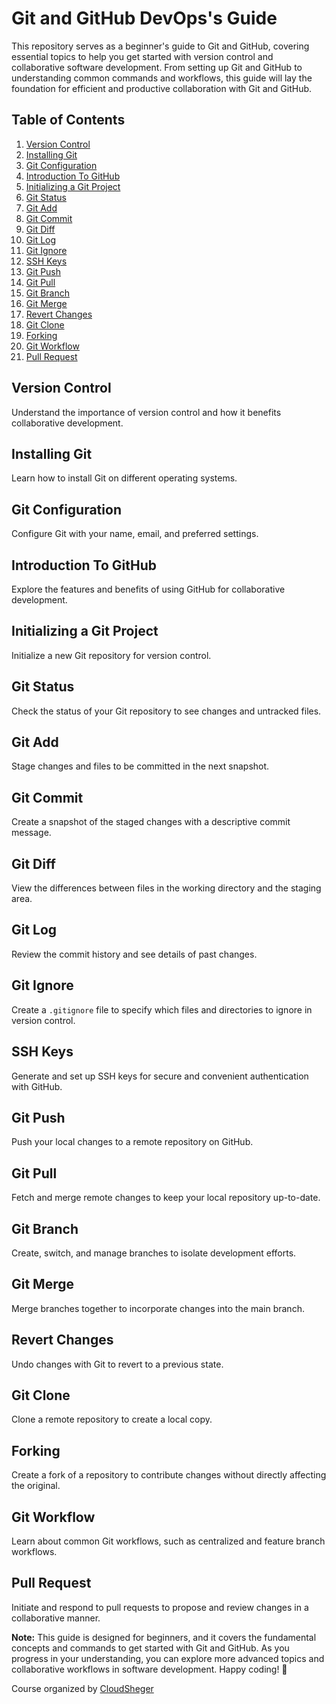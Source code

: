 # Git and GitHub DevOps's Guide

This repository serves as a beginner's guide to Git and GitHub, covering essential topics to help you get started with version control and collaborative software development. From setting up Git and GitHub to understanding common commands and workflows, this guide will lay the foundation for efficient and productive collaboration with Git and GitHub.

## Table of Contents

1. [Version Control](#version-control)
2. [Installing Git](#installing-git)
3. [Git Configuration](#git-configuration)
4. [Introduction To GitHub](#introduction-to-github)
5. [Initializing a Git Project](#initializing-a-git-project)
6. [Git Status](#git-status)
7. [Git Add](#git-add)
8. [Git Commit](#git-commit)
9. [Git Diff](#git-diff)
10. [Git Log](#git-log)
11. [Git Ignore](#git-ignore)
12. [SSH Keys](#ssh-keys)
13. [Git Push](#git-push)
14. [Git Pull](#git-pull)
15. [Git Branch](#git-branch)
16. [Git Merge](#git-merge)
17. [Revert Changes](#revert-changes)
18. [Git Clone](#git-clone)
19. [Forking](#forking)
20. [Git Workflow](#git-workflow)
21. [Pull Request](#pull-request)

## Version Control
Understand the importance of version control and how it benefits collaborative development.

## Installing Git
Learn how to install Git on different operating systems.

## Git Configuration
Configure Git with your name, email, and preferred settings.

## Introduction To GitHub
Explore the features and benefits of using GitHub for collaborative development.

## Initializing a Git Project
Initialize a new Git repository for version control.

## Git Status
Check the status of your Git repository to see changes and untracked files.

## Git Add
Stage changes and files to be committed in the next snapshot.

## Git Commit
Create a snapshot of the staged changes with a descriptive commit message.

## Git Diff
View the differences between files in the working directory and the staging area.

## Git Log
Review the commit history and see details of past changes.

## Git Ignore
Create a `.gitignore` file to specify which files and directories to ignore in version control.

## SSH Keys
Generate and set up SSH keys for secure and convenient authentication with GitHub.

## Git Push
Push your local changes to a remote repository on GitHub.

## Git Pull
Fetch and merge remote changes to keep your local repository up-to-date.

## Git Branch
Create, switch, and manage branches to isolate development efforts.

## Git Merge
Merge branches together to incorporate changes into the main branch.

## Revert Changes
Undo changes with Git to revert to a previous state.

## Git Clone
Clone a remote repository to create a local copy.

## Forking
Create a fork of a repository to contribute changes without directly affecting the original.

## Git Workflow
Learn about common Git workflows, such as centralized and feature branch workflows.

## Pull Request
Initiate and respond to pull requests to propose and review changes in a collaborative manner.

**Note:** This guide is designed for beginners, and it covers the fundamental concepts and commands to get started with Git and GitHub. As you progress in your understanding, you can explore more advanced topics and collaborative workflows in software development. Happy coding! 🚀

Course organized by [CloudSheger](https://cloudsheger.com)
